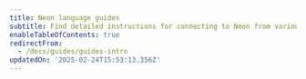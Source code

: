 ```yaml
---
title: Neon language guides
subtitle: Find detailed instructions for connecting to Neon from various languages
enableTableOfContents: true
redirectFrom:
  - /docs/guides/guides-intro
updatedOn: '2025-02-24T15:53:13.356Z'
---
```


<TechCards>

<a href="/docs/guides/dotnet-npgsql" title=".NET" description="Connect a .NET (C#) application to Neon" icon="dotnet"></a>

<a href="/docs/guides/elixir-ecto" title="Elixir" description="Connect from Elixir with Ecto to Neon" icon="elixir"></a>

<a href="/docs/guides/go" title="Go" description="Connect a Go application to Neon" icon="go"></a>

<a href="/docs/guides/java" title="Java" description="Connect a Java application to Neon" icon="java"></a>

<a href="/docs/guides/javascript" title="JavaScript" description="Connect a JavaScript application to Neon" icon="javascript"></a>

<a href="/docs/guides/python" title="Python" description="Connect a Python application to Neon" icon="python"></a>

<a href="/docs/guides/rust" title="Rust" description="Connect a Rust application to Neon" icon="rust"></a>

</TechCards>
